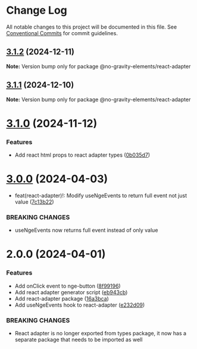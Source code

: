 # Change Log

All notable changes to this project will be documented in this file.
See [Conventional Commits](https://conventionalcommits.org) for commit guidelines.

## [3.1.2](https://github.com/no-gravity-company/no-gravity-elements/compare/@no-gravity-elements/react-adapter@3.1.1...@no-gravity-elements/react-adapter@3.1.2) (2024-12-11)

**Note:** Version bump only for package @no-gravity-elements/react-adapter

## [3.1.1](https://github.com/no-gravity-company/no-gravity-elements/compare/@no-gravity-elements/react-adapter@3.1.0...@no-gravity-elements/react-adapter@3.1.1) (2024-12-10)

**Note:** Version bump only for package @no-gravity-elements/react-adapter

# [3.1.0](https://github.com/no-gravity-company/no-gravity-elements/compare/@no-gravity-elements/react-adapter@3.0.0...@no-gravity-elements/react-adapter@3.1.0) (2024-11-12)

### Features

- Add react html props to react adapter types ([0b035d7](https://github.com/no-gravity-company/no-gravity-elements/commit/0b035d7de516be97293d23145f8c327e295c0df4))

# [3.0.0](https://github.com/no-gravity-company/no-gravity-elements/compare/@no-gravity-elements/react-adapter@2.0.0...@no-gravity-elements/react-adapter@3.0.0) (2024-04-03)

- feat(react-adapter)!: Modify useNgeEvents to return full event not just value ([7c13b22](https://github.com/no-gravity-company/no-gravity-elements/commit/7c13b22b86182498bd539ea72b37e21d5985dd49))

### BREAKING CHANGES

- useNgeEvents now returns full event instead of only value

# 2.0.0 (2024-04-01)

### Features

- Add onClick event to nge-button ([8f99196](https://github.com/no-gravity-company/no-gravity-elements/commit/8f991961d28cd97ccf0c95d10fcdef6d47432142))
- Add react adapter generator script ([eb943cb](https://github.com/no-gravity-company/no-gravity-elements/commit/eb943cb897b2bac61f0c6ac65e2159e781cb22a0))
- Add react-adapter package ([16a3bca](https://github.com/no-gravity-company/no-gravity-elements/commit/16a3bca14ac5e21c165b5d0f89706a66bf1efa03))
- Add useNgeEvents hook to react-adapter ([e232d09](https://github.com/no-gravity-company/no-gravity-elements/commit/e232d0980b746e6fa5d9ed43df7e9ce6445f2cb9))

### BREAKING CHANGES

- React adapter is no longer exported from types package, it now has a separate package that needs to be imported as well
